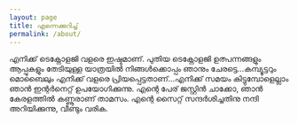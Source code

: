 ```yaml
---
layout: page
title: എന്നെക്കുറിച്ച് 
permalink: /about/
---
```


എനിക്ക് ടെക്നോളജി വളരെ ഇഷ്ടമാണ്. പുതിയ ടെക്നോളജി ഉത്പന്നങ്ങളും ആപ്പുകളും തേടിയുള്ള യാത്രയിൽ നിങ്ങൾക്കൊപ്പം ഞാനും ചേരട്ടെ...കമ്പ്യൂട്ടറും മൊബൈലും എനിക്ക് വളരെ പ്രിയപ്പെട്ടതാണ്...എനിക്ക് സമയം കിട്ടുമ്പോളെല്ലാം ഞാൻ ഇന്റർനെറ്റ് ഉപയോഗിക്കുന്നു. എന്റെ പേര് ജസ്റ്റിൻ ചാക്കോ, ഞാൻ കേരളത്തിൽ കണ്ണൂരാണ് താമസം. എന്റെ സൈറ്റ് സന്ദർശിച്ചതിനു നന്ദി അറിയിക്കുന്നു, വീണ്ടും വരിക. 

